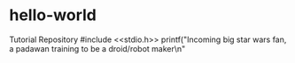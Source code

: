 # hello-world
Tutorial Repository
#include <<stdio.h>>
printf("Incoming big star wars fan, a padawan training to be a droid/robot maker\n"
